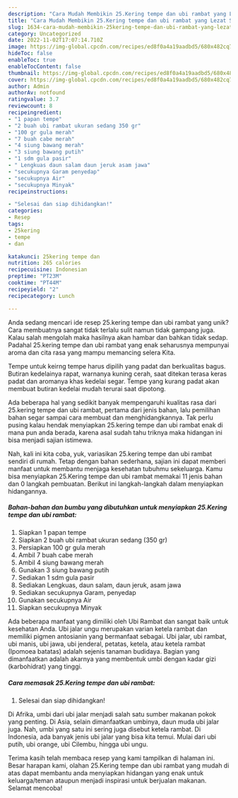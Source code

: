 ```yaml
---
description: "Cara Mudah Membikin 25.Kering tempe dan ubi rambat yang Lezat Sekali"
title: "Cara Mudah Membikin 25.Kering tempe dan ubi rambat yang Lezat Sekali"
slug: 1634-cara-mudah-membikin-25kering-tempe-dan-ubi-rambat-yang-lezat-sekali
category: Uncategorized
date: 2022-11-02T17:07:14.710Z
image: https://img-global.cpcdn.com/recipes/ed8f0a4a19aadbd5/680x482cq70/25kering-tempe-dan-ubi-rambat-foto-resep-utama.jpg
hideToc: false
enableToc: true
enableTocContent: false
thumbnail: https://img-global.cpcdn.com/recipes/ed8f0a4a19aadbd5/680x482cq70/25kering-tempe-dan-ubi-rambat-foto-resep-utama.jpg
cover: https://img-global.cpcdn.com/recipes/ed8f0a4a19aadbd5/680x482cq70/25kering-tempe-dan-ubi-rambat-foto-resep-utama.jpg
author: Admin
authorAv: notfound
ratingvalue: 3.7
reviewcount: 8
recipeingredient:
- "1 papan tempe"
- "2 buah ubi rambat ukuran sedang 350 gr"
- "100 gr gula merah"
- "7 buah cabe merah"
- "4 siung bawang merah"
- "3 siung bawang putih"
- "1 sdm gula pasir"
- " Lengkuas daun salam daun jeruk asam jawa"
- "secukupnya Garam penyedap"
- "secukupnya Air"
- "secukupnya Minyak"
recipeinstructions:

- "Selesai dan siap dihidangkan!"
categories:
- Resep
tags:
- 25kering
- tempe
- dan

katakunci: 25kering tempe dan 
nutrition: 265 calories
recipecuisine: Indonesian
preptime: "PT23M"
cooktime: "PT44M"
recipeyield: "2"
recipecategory: Lunch

---
```





Anda sedang mencari ide resep 25.kering tempe dan ubi rambat yang unik? Cara membuatnya sangat tidak terlalu sulit namun tidak gampang juga. Kalau salah mengolah maka hasilnya akan hambar dan bahkan tidak sedap. Padahal 25.kering tempe dan ubi rambat yang enak seharusnya mempunyai aroma dan cita rasa yang mampu memancing selera Kita.





Tempe untuk keirng tempe harus dipilih yang padat dan berkualitas bagus. Butiran kedelainya rapat, warnanya kuning cerah, saat ditekan terasa keras padat dan aromanya khas kedelai segar. Tempe yang kurang padat akan membuat butiran kedelai mudah terurai saat dipotong.

Ada beberapa hal yang sedikit banyak mempengaruhi kualitas rasa dari 25.kering tempe dan ubi rambat, pertama dari jenis bahan, lalu pemilihan bahan segar sampai cara membuat dan menghidangkannya. Tak perlu pusing kalau hendak menyiapkan 25.kering tempe dan ubi rambat enak di mana pun anda berada, karena asal sudah tahu triknya maka hidangan ini bisa menjadi sajian istimewa.






Nah, kali ini kita coba, yuk, variasikan 25.kering tempe dan ubi rambat sendiri di rumah. Tetap dengan bahan sederhana, sajian ini dapat memberi manfaat untuk membantu menjaga kesehatan tubuhmu sekeluarga. Kamu bisa menyiapkan 25.Kering tempe dan ubi rambat memakai 11 jenis bahan dan 0 langkah pembuatan. Berikut ini langkah-langkah dalam menyiapkan hidangannya.

<!--inarticleads1-->

##### Bahan-bahan dan bumbu yang dibutuhkan untuk menyiapkan 25.Kering tempe dan ubi rambat:

1. Siapkan 1 papan tempe
1. Siapkan 2 buah ubi rambat ukuran sedang (350 gr)
1. Persiapkan 100 gr gula merah
1. Ambil 7 buah cabe merah
1. Ambil 4 siung bawang merah
1. Gunakan 3 siung bawang putih
1. Sediakan 1 sdm gula pasir
1. Sediakan  Lengkuas, daun salam, daun jeruk, asam jawa
1. Sediakan secukupnya Garam, penyedap
1. Gunakan secukupnya Air
1. Siapkan secukupnya Minyak


Ada beberapa manfaat yang dimiliki oleh Ubi Rambat dan sangat baik untuk kesehatan Anda. Ubi jalar ungu merupakan varian ketela rambat dan memiliki pigmen antosianin yang bermanfaat sebagai. Ubi jalar, ubi rambat, ubi manis, ubi jawa, ubi jenderal, petatas, ketela, atau ketela rambat (Ipomoea batatas) adalah sejenis tanaman budidaya. Bagian yang dimanfaatkan adalah akarnya yang membentuk umbi dengan kadar gizi (karbohidrat) yang tinggi. 

<!--inarticleads2-->

##### Cara memasak 25.Kering tempe dan ubi rambat:


1. Selesai dan siap dihidangkan!

Di Afrika, umbi dari ubi jalar menjadi salah satu sumber makanan pokok yang penting. Di Asia, selain dimanfaatkan umbinya, daun muda ubi jalar juga. Nah, umbi yang satu ini sering juga disebut ketela rambat. Di Indonesia, ada banyak jenis ubi jalar yang bisa kita temui. Mulai dari ubi putih, ubi orange, ubi Cilembu, hingga ubi ungu. 

Terima kasih telah membaca resep yang kami tampilkan di halaman ini. Besar harapan kami, olahan 25.Kering tempe dan ubi rambat yang mudah di atas dapat membantu anda menyiapkan hidangan yang enak untuk keluarga/teman ataupun menjadi inspirasi untuk berjualan makanan. Selamat mencoba!
